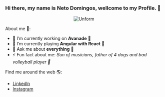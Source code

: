 ### Hi there, my name is Neto Domingos, wellcome to my Profile. 👋

<p align="center">
  <img src="https://user-images.githubusercontent.com/49910898/107430340-c50d7700-6b03-11eb-8074-6ad3185b5da3.png"  alt="Unform" />
</p>


About me 🧐:

- 🔭 I’m currently working on **Avanade** 🚀
- 🌱 I’m currently playing **Angular with React** 📃
- 💬 Ask me about **everything** 🤩
- ⚡ Fun fact about me: *Sun of musicians, father of 4 dogs and bad volleyball player 🤘*

Find me around the web 🌎:

- [Linkedln](https://www.linkedin.com/in/netodomingos/)
- [Instagram](https://www.instagram.com/neto_domingoss/)
